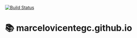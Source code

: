 [![Build Status](https://travis-ci.org/marcelovicentegc/marcelovicentegc.github.io.svg?branch=master)](https://travis-ci.org/marcelovicentegc/marcelovicentegc.github.io)

# 📚 marcelovicentegc.github.io
